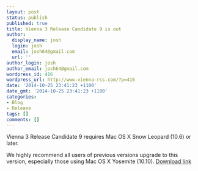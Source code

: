 ```yaml
---
layout: post
status: publish
published: true
title: Vienna 3 Release Candidate 9 is out
author:
  display_name: josh
  login: josh
  email: josh64@gmail.com
  url: ''
author_login: josh
author_email: josh64@gmail.com
wordpress_id: 416
wordpress_url: http://www.vienna-rss.com/?p=416
date: '2014-10-25 23:41:23 +1100'
date_gmt: '2014-10-25 23:41:23 +1100'
categories:
- Blog
- Release
tags: []
comments: []
---
```

Vienna 3 Release Candidate 9 requires Mac OS X Snow Leopard (10.6) or later.

We highly recommend all users of previous versions upgrade to this version, especially those using Mac OS X Yosemite (10.10). [Download link](https://sourceforge.net/projects/vienna-rss/files/latest/download)
